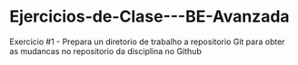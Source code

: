 # Ejercicios-de-Clase---BE-Avanzada
Exercicio #1 - Prepara un diretorio de trabalho a repositorio Git para obter as mudancas no repositorio da disciplina no Github

